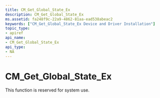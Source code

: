 ```yaml
---
title: CM_Get_Global_State_Ex
description: CM_Get_Global_State_Ex
ms.assetid: fa248f9c-22a9-4862-81aa-ead538abeac2
keywords: ["CM_Get_Global_State_Ex Device and Driver Installation"]
topic_type:
- apiref
api_name:
- CM_Get_Global_State_Ex
api_type:
- NA
---
```


# CM_Get_Global_State_Ex

This function is reserved for system use.


 

 





